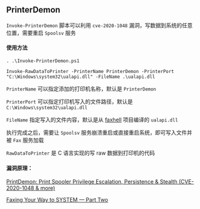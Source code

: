 ## PrinterDemon

`Invoke-PrinterDemon` 脚本可以利用 `cve-2020-1048` 漏洞，写数据到系统的任意位置，需要重启 `Spoolsv` 服务

#### 使用方法

```
. .\Invoke-PrinterDemon.ps1

Invoke-RawDataToPrinter -PrinterName PrinterDemon -PrinterPort "C:\Windows\system32\ualapi.dll" -FileName .\ualapi.dll
```

`PrinterName` 可以指定添加的打印机名称，默认是 `PrinterDemon`

`PrinterPort` 可以指定打印机写入的文件路径，默认是 `C:\Windows\system32\ualapi.dll`

`FileName` 指定写入的文件内容，默认是从 [faxhell](https://github.com/ionescu007/faxhell) 项目编译的 `ualapi.dll`

执行完成之后，需要让 `Spoolsv` 服务崩溃重启或直接重启系统，即可写入文件并被 `Fax` 服务加载

`RawDataToPrinter` 是 C 语言实现的写 raw 数据到打印机的代码

#### 漏洞原理：

[PrintDemon: Print Spooler Privilege Escalation, Persistence & Stealth (CVE-2020-1048 & more)](https://windows-internals.com/printdemon-cve-2020-1048/)

[Faxing Your Way to SYSTEM — Part Two](https://windows-internals.com/faxing-your-way-to-system)
